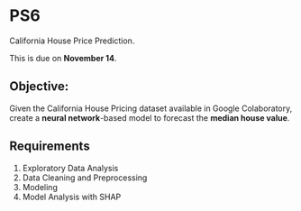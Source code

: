 # PS6

California House Price Prediction.

This is due on __November 14__.

## Objective:

Given the California House Pricing dataset available in Google Colaboratory, create a __neural network__-based model to forecast 
the __median house value__.

## Requirements

1. Exploratory Data Analysis
2. Data Cleaning and Preprocessing
3. Modeling
4. Model Analysis with SHAP


